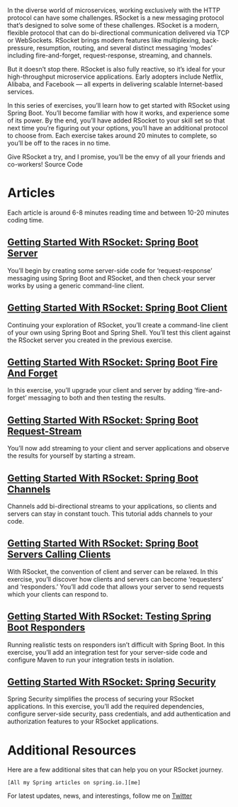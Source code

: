 In the diverse world of microservices, working exclusively with the HTTP protocol can have some challenges. RSocket is a new messaging protocol that’s designed to solve some of these challenges. RSocket is a modern, flexible protocol that can do bi-directional communication delivered via TCP or WebSockets. RSocket brings modern features like multiplexing, back-pressure, resumption, routing, and several distinct messaging ‘modes’ including fire-and-forget, request-response, streaming, and channels. 

But it doesn’t stop there. RSocket is also fully reactive, so it’s ideal for your high-throughput microservice applications. Early adopters include Netflix, Alibaba, and Facebook — all experts in delivering scalable Internet-based services.

In this series of exercises, you’ll learn how to get started with RSocket using Spring Boot. You’ll become familiar with how it works, and experience some of its power. By the end, you’ll have added RSocket to your skill set so that next time you’re figuring out your options, you’ll have an additional protocol to choose from. Each exercise takes around 20 minutes to complete, so you’ll be off to the races in no time.

Give RSocket a try, and I promise, you’ll be the envy of all your friends and co-workers!
Source Code

# Articles

Each article is around 6-8 minutes reading time and between 10-20 minutes coding time.

## [Getting Started With RSocket: Spring Boot Server](https://spring.io/blog/2020/03/02/getting-started-with-rsocket-spring-boot-server)

You’ll begin by creating some server-side code for ‘request-response’ messaging using Spring Boot and RSocket, and then check your server works by using a generic command-line client.

## [Getting Started With RSocket: Spring Boot Client](https://spring.io/blog/2020/03/09/getting-started-with-rsocket-spring-boot-client)

Continuing your exploration of RSocket, you’ll create a command-line client of your own using Spring Boot and Spring Shell. You’ll test this client against the RSocket server you created in the previous exercise.

## [Getting Started With RSocket: Spring Boot Fire And Forget](https://spring.io/blog/2020/03/16/getting-started-with-rsocket-spring-boot-fire-and-forget)

In this exercise, you’ll upgrade your client and server by adding ‘fire-and-forget’ messaging to both and then testing the results.

## [Getting Started With RSocket: Spring Boot Request-Stream](https://spring.io/blog/2020/03/23/getting-started-with-rsocket-spring-boot-request-stream)

You’ll now add streaming to your client and server applications and observe the results for yourself by starting a stream.

## [Getting Started With RSocket: Spring Boot Channels](https://github.com/benwilcock/spring-rsocket-demo/blob/master)

Channels add bi-directional streams to your applications, so clients and servers can stay in constant touch. This tutorial adds channels to your code.

## [Getting Started With RSocket: Spring Boot Servers Calling Clients](https://spring.io/blog/2020/05/12/getting-started-with-rsocket-servers-calling-clients)

With RSocket, the convention of client and server can be relaxed. In this exercise, you’ll discover how clients and servers can become ‘requesters’ and ‘responders.’  You’ll add code that allows your server to send requests which your clients can respond to.

## [Getting Started With RSocket: Testing Spring Boot Responders](https://spring.io/blog/2020/05/25/getting-started-with-rsocket-testing-spring-boot-responders)

Running realistic tests on responders isn’t difficult with Spring Boot. In this exercise, you’ll add an integration test for your server-side code and configure Maven to run your integration tests in isolation.

## [Getting Started With RSocket: Spring Security](https://spring.io/blog/2020/06/17/getting-started-with-rsocket-spring-security)

Spring Security simplifies the process of securing your RSocket applications. In this exercise, you’ll add the required dependencies, configure server-side security, pass credentials, and add authentication and authorization features to your RSocket applications.


# Additional Resources

Here are a few additional sites that can help you on your RSocket journey.

    [All my Spring articles on spring.io.][me]

For latest updates, news, and interestings, follow me on [Twitter][twitter]

[me]: https://spring.io/team/benwilcock
[twitter]: https://twitter.com/benbravo73


